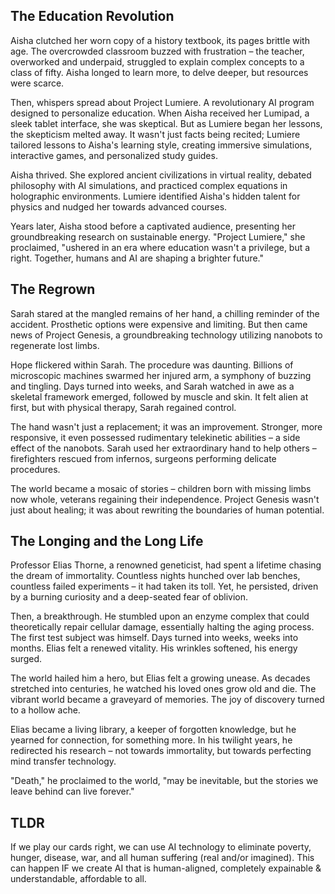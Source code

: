## The Education Revolution

Aisha clutched her worn copy of a history textbook, its pages brittle with age. The overcrowded classroom buzzed with frustration – the teacher, overworked and underpaid, struggled to explain complex concepts to a class of fifty. Aisha longed to learn more, to delve deeper, but resources were scarce.

Then, whispers spread about Project Lumiere. A revolutionary AI program designed to personalize education. When Aisha received her Lumipad, a sleek tablet interface, she was skeptical. But as Lumiere began her lessons, the skepticism melted away. It wasn't just facts being recited; Lumiere tailored lessons to Aisha's learning style, creating immersive simulations, interactive games, and personalized study guides.

Aisha thrived. She explored ancient civilizations in virtual reality, debated philosophy with AI simulations, and practiced complex equations in holographic environments.  Lumiere identified Aisha's hidden talent for physics and nudged her towards advanced courses.

Years later, Aisha stood before a captivated audience, presenting her groundbreaking research on sustainable energy. "Project Lumiere," she proclaimed, "ushered in an era where education wasn't a privilege, but a right. Together, humans and AI are shaping a brighter future."

## The Regrown

Sarah stared at the mangled remains of her hand, a chilling reminder of the accident. Prosthetic options were expensive and limiting. But then came news of Project Genesis, a groundbreaking technology utilizing nanobots to regenerate lost limbs.

Hope flickered within Sarah. The procedure was daunting. Billions of microscopic machines swarmed her injured arm, a symphony of buzzing and tingling. Days turned into weeks, and Sarah watched in awe as a skeletal framework emerged, followed by muscle and skin. It felt alien at first, but with physical therapy, Sarah regained control.

The hand wasn't just a replacement; it was an improvement. Stronger, more responsive, it even possessed rudimentary telekinetic abilities – a side effect of the nanobots. Sarah used her extraordinary hand to help others – firefighters rescued from infernos, surgeons performing delicate procedures.

The world became a mosaic of stories – children born with missing limbs now whole, veterans regaining their independence. Project Genesis wasn't just about healing; it was about rewriting the boundaries of human potential.

## The Longing and the Long Life

Professor Elias Thorne, a renowned geneticist, had spent a lifetime chasing the dream of immortality. Countless nights hunched over lab benches, countless failed experiments – it had taken its toll. Yet, he persisted, driven by a burning curiosity and a deep-seated fear of oblivion.

Then, a breakthrough. He stumbled upon an enzyme complex that could theoretically repair cellular damage, essentially halting the aging process. The first test subject was himself. Days turned into weeks, weeks into months. Elias felt a renewed vitality. His wrinkles softened, his energy surged.

The world hailed him a hero, but Elias felt a growing unease. As decades stretched into centuries, he watched his loved ones grow old and die. The vibrant world became a graveyard of memories. The joy of discovery turned to a hollow ache.

Elias became a living library, a keeper of forgotten knowledge, but he yearned for connection, for something more. In his twilight years, he redirected his research – not towards immortality, but towards perfecting mind transfer technology. 

"Death," he proclaimed to the world, "may be inevitable, but the stories we leave behind can live forever."


## TLDR
If we play our cards right, we can use AI technology to eliminate poverty, hunger, disease, war, and all human suffering (real and/or imagined). This can happen IF we create AI that is human-aligned, completely expainable & understandable, affordable to all.
